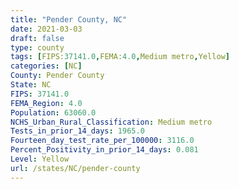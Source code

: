 ```yaml
---
title: "Pender County, NC"
date: 2021-03-03
draft: false
type: county
tags: [FIPS:37141.0,FEMA:4.0,Medium metro,Yellow]
categories: [NC]
County: Pender County
State: NC
FIPS: 37141.0
FEMA_Region: 4.0
Population: 63060.0
NCHS_Urban_Rural_Classification: Medium metro
Tests_in_prior_14_days: 1965.0
Fourteen_day_test_rate_per_100000: 3116.0
Percent_Positivity_in_prior_14_days: 0.081
Level: Yellow
url: /states/NC/pender-county
---
```



